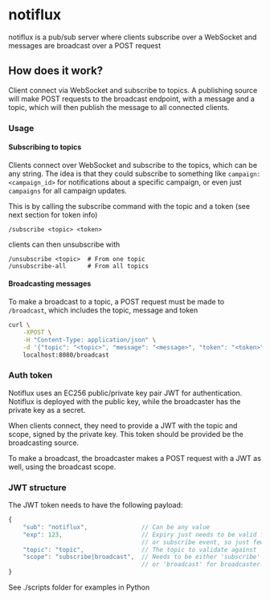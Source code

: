 # notiflux

notiflux is a pub/sub server where clients subscribe over a WebSocket and
messages are broadcast over a POST request

## How does it work?

Client connect via WebSocket and subscribe to topics. A publishing source
will make POST requests to the broadcast endpoint, with a message and a topic,
which will then publish the message to all connected clients.

### Usage

#### Subscribing to topics

Clients connect over WebSocket and subscribe to the topics, which can be any
string. The idea is that they could subscribe to something like
`campaign:<campaign_id>` for notifications about a specific campaign, or even
just `campaigns` for all campaign updates.

This is by calling the subscribe command with the topic and a token (see next
section for token info)

```
/subscribe <topic> <token>
```

clients can then unsubscribe with

```
/unsubscribe <topic>  # From one topic
/unsubscribe-all      # From all topics
```

#### Broadcasting messages

To make a broadcast to a topic, a POST request must be made to `/broadcast`,
which includes the topic, message and token

```bash
curl \
    -XPOST \
    -H "Content-Type: application/json" \
    -d '{"topic": "<topic>", "message": "<message>", "token": "<token>"}' \
    localhost:8080/broadcast
```

### Auth token

Notiflux uses an EC256 public/private key pair JWT for authentication. Notiflux
is deployed with the public key, while the broadcaster has the private key as a
secret.

When clients connect, they need to provide a JWT with the topic and scope,
signed by the private key. This token should be provided be the broadcasting
source.

To make a broadcast, the broadcaster makes a POST request with a JWT as well,
using the broadcast scope.

### JWT structure

The JWT token needs to have the following payload:

```js
{
    "sub": "notiflux",               // Can be any value
    "exp": 123,                      // Expiry just needs to be valid for the broadcast
                                     // or subscribe event, so just few seconds is enough
    "topic": "topic",                // The topic to validate against
    "scope": "subscribe|broadcast",  // Needs to be either 'subscribe' for clients
                                     // or 'broadcast' for broadcaster
}
```

See ./scripts folder for examples in Python
